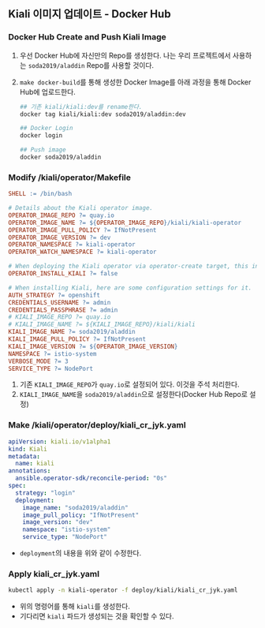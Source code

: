 ## Kiali 이미지 업데이트 - Docker Hub

### Docker Hub Create and Push Kiali Image

1. 우선 Docker Hub에 자신만의 Repo를 생성한다. 나는 우리 프로젝트에서 사용하는 `soda2019/aladdin` Repo를 사용할 것이다.

2. `make docker-build`를 통해 생성한 Docker Image를 아래 과정을 통해 Docker Hub에 업로드한다.

   ```bash
   ## 기존 kiali/kiali:dev를 rename한다.
   docker tag kiali/kiali:dev soda2019/aladdin:dev
   
   ## Docker Login
   docker login 
   
   ## Push image 
   docker soda2019/aladdin
   ```

### Modify /kiali/operator/Makefile

```makefile
SHELL := /bin/bash

# Details about the Kiali operator image.
OPERATOR_IMAGE_REPO ?= quay.io
OPERATOR_IMAGE_NAME ?= ${OPERATOR_IMAGE_REPO}/kiali/kiali-operator
OPERATOR_IMAGE_PULL_POLICY ?= IfNotPresent
OPERATOR_IMAGE_VERSION ?= dev
OPERATOR_NAMESPACE ?= kiali-operator
OPERATOR_WATCH_NAMESPACE ?= kiali-operator

# When deploying the Kiali operator via operator-create target, this indicates if it should install Kiali also.
OPERATOR_INSTALL_KIALI ?= false

# When installing Kiali, here are some configuration settings for it.
AUTH_STRATEGY ?= openshift
CREDENTIALS_USERNAME ?= admin
CREDENTIALS_PASSPHRASE ?= admin
# KIALI_IMAGE_REPO ?= quay.io
# KIALI_IMAGE_NAME ?= ${KIALI_IMAGE_REPO}/kiali/kiali
KIALI_IMAGE_NAME ?= soda2019/aladdin
KIALI_IMAGE_PULL_POLICY ?= IfNotPresent
KIALI_IMAGE_VERSION ?= ${OPERATOR_IMAGE_VERSION}
NAMESPACE ?= istio-system
VERBOSE_MODE ?= 3
SERVICE_TYPE ?= NodePort
```

1. 기존 `KIALI_IMAGE_REPO`가 `quay.io`로 설정되어 있다. 이것을 주석 처리한다.
2. `KIALI_IMAGE_NAME`을 `soda2019/aladdin`으로 설정한다(Docker Hub Repo로 설정)

### Make /kiali/operator/deploy/kiali_cr_jyk.yaml 

```yaml
apiVersion: kiali.io/v1alpha1
kind: Kiali
metadata:
  name: kiali
annotations:
  ansible.operator-sdk/reconcile-period: "0s"
spec:
  strategy: "login"
  deployment:
    image_name: "soda2019/aladdin"
    image_pull_policy: "IfNotPresent"
    image_version: "dev"
    namespace: "istio-system"
    service_type: "NodePort"

```

* `deployment`의 내용을 위와 같이 수정한다.

### Apply kiali_cr_jyk.yaml

```bash
kubectl apply -n kiali-operator -f deploy/kiali/kiali_cr_jyk.yaml
```

* 위의 명령어를 통해 `kiali`를 생성한다.
* 기다리면 `kiali` 파드가 생성되는 것을 확인할 수 있다.
